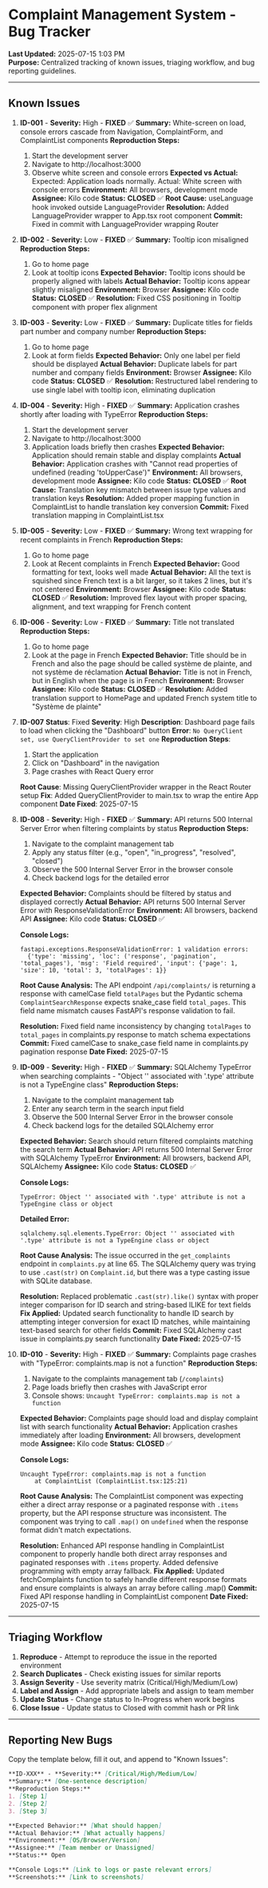 


# Complaint Management System - Bug Tracker

**Last Updated:** 2025-07-15 1:03 PM  
**Purpose:** Centralized tracking of known issues, triaging workflow, and bug reporting guidelines.

---

## Known Issues

1. **ID-001** - **Severity:** High - **FIXED** ✅
   **Summary:** White-screen on load, console errors cascade from Navigation, ComplaintForm, and ComplaintList components
   **Reproduction Steps:**
   1. Start the development server
   2. Navigate to http://localhost:3000
   3. Observe white screen and console errors
   **Expected vs Actual:** Expected: Application loads normally. Actual: White screen with console errors
   **Environment:** All browsers, development mode
   **Assignee:** Kilo code
   **Status:** **CLOSED** ✅
   **Root Cause:** useLanguage hook invoked outside LanguageProvider
   **Resolution:** Added LanguageProvider wrapper to App.tsx root component
   **Commit:** Fixed in commit with LanguageProvider wrapping Router

2. **ID-002** - **Severity:** Low - **FIXED** ✅
   **Summary:** Tooltip icon misaligned
   **Reproduction Steps:**
   1. Go to home page
   2. Look at tooltip icons
   **Expected Behavior:** Tooltip icons should be properly aligned with labels
   **Actual Behavior:** Tooltip icons appear slightly misaligned
   **Environment:** Browser
   **Assignee:** Kilo code
   **Status:** **CLOSED** ✅
   **Resolution:** Fixed CSS positioning in Tooltip component with proper flex alignment

3. **ID-003** - **Severity:** Low - **FIXED** ✅
   **Summary:** Duplicate titles for fields part number and company number
   **Reproduction Steps:**
   1. Go to home page
   2. Look at form fields
   **Expected Behavior:** Only one label per field should be displayed
   **Actual Behavior:** Duplicate labels for part number and company fields
   **Environment:** Browser
   **Assignee:** Kilo code
   **Status:** **CLOSED** ✅
   **Resolution:** Restructured label rendering to use single label with tooltip icon, eliminating duplication

4. **ID-004** - **Severity:** High - **FIXED** ✅
   **Summary:** Application crashes shortly after loading with TypeError
   **Reproduction Steps:**
   1. Start the development server
   2. Navigate to http://localhost:3000
   3. Application loads briefly then crashes
   **Expected Behavior:** Application should remain stable and display complaints
   **Actual Behavior:** Application crashes with "Cannot read properties of undefined (reading 'toUpperCase')"
   **Environment:** All browsers, development mode
   **Assignee:** Kilo code
   **Status:** **CLOSED** ✅
   **Root Cause:** Translation key mismatch between issue type values and translation keys
   **Resolution:** Added proper mapping function in ComplaintList to handle translation key conversion
   **Commit:** Fixed translation mapping in ComplaintList.tsx

5. **ID-005** - **Severity:** Low - **FIXED** ✅
   **Summary:** Wrong text wrapping for recent complaints in French
   **Reproduction Steps:**
   1. Go to home page
   2. Look at Recent complaints in French
   **Expected Behavior:** Good formatting for text, looks well made
   **Actual Behavior:** All the text is squished since French text is a bit larger, so it takes 2 lines, but it's not centered
   **Environment:** Browser
   **Assignee:** Kilo code
   **Status:** **CLOSED** ✅
   **Resolution:** Improved flex layout with proper spacing, alignment, and text wrapping for French content

6. **ID-006** - **Severity:** Low - **FIXED** ✅
   **Summary:** Title not translated
   **Reproduction Steps:**
   1. Go to home page
   2. Look at the page in French
   **Expected Behavior:** Title should be in French and also the page should be called système de plainte, and not système de réclamation
   **Actual Behavior:** Title is not in French, but in English when the page is in French
   **Environment:** Browser
   **Assignee:** Kilo code
   **Status:** **CLOSED** ✅
   **Resolution:** Added translation support to HomePage and updated French system title to "Système de plainte"


7. **ID-007** **Status**: Fixed
   **Severity**: High
   **Description**: Dashboard page fails to load when clicking the "Dashboard" button
   **Error**: `No QueryClient set, use QueryClientProvider to set one`
   **Reproduction Steps**:
   1. Start the application
   2. Click on "Dashboard" in the navigation
   3. Page crashes with React Query error

   **Root Cause**: Missing QueryClientProvider wrapper in the React Router setup
   **Fix**: Added QueryClientProvider to main.tsx to wrap the entire App component
   **Date Fixed**: 2025-07-15
7. **ID-008** - **Severity:** High - **FIXED** ✅
   **Summary:** API returns 500 Internal Server Error when filtering complaints by status
   **Reproduction Steps:**
   1. Navigate to the complaint management tab
   2. Apply any status filter (e.g., "open", "in_progress", "resolved", "closed")
   3. Observe the 500 Internal Server Error in the browser console
   4. Check backend logs for the detailed error

   **Expected Behavior:** Complaints should be filtered by status and displayed correctly
   **Actual Behavior:** API returns 500 Internal Server Error with ResponseValidationError
   **Environment:** All browsers, backend API
   **Assignee:** Kilo code
   **Status:** **CLOSED** ✅

   **Console Logs:**
   ```
   fastapi.exceptions.ResponseValidationError: 1 validation errors:
     {'type': 'missing', 'loc': ('response', 'pagination', 'total_pages'), 'msg': 'Field required', 'input': {'page': 1, 'size': 10, 'total': 3, 'totalPages': 1}}
   ```

   **Root Cause Analysis:**
   The API endpoint `/api/complaints/` is returning a response with camelCase field `totalPages` but the Pydantic schema `ComplaintSearchResponse` expects snake_case field `total_pages`. This field name mismatch causes FastAPI's response validation to fail.

   **Resolution:** Fixed field name inconsistency by changing `totalPages` to `total_pages` in complaints.py response to match schema expectations
   **Commit:** Fixed camelCase to snake_case field name in complaints.py pagination response
   **Date Fixed:** 2025-07-15
8. **ID-009** - **Severity:** High - **FIXED** ✅
    **Summary:** SQLAlchemy TypeError when searching complaints - "Object '' associated with '.type' attribute is not a TypeEngine class"
    **Reproduction Steps:**
    1. Navigate to the complaint management tab
    2. Enter any search term in the search input field
    3. Observe the 500 Internal Server Error in the browser console
    4. Check backend logs for the detailed SQLAlchemy error

    **Expected Behavior:** Search should return filtered complaints matching the search term
    **Actual Behavior:** API returns 500 Internal Server Error with SQLAlchemy TypeError
    **Environment:** All browsers, backend API, SQLAlchemy
    **Assignee:** Kilo code
    **Status:** **CLOSED** ✅

    **Console Logs:**
    ```
    TypeError: Object '' associated with '.type' attribute is not a TypeEngine class or object
    ```
    **Detailed Error:**
    ```
    sqlalchemy.sql.elements.TypeError: Object '' associated with '.type' attribute is not a TypeEngine class or object
    ```
    
    **Root Cause Analysis:**
    The issue occurred in the `get_complaints` endpoint in `complaints.py` at line 65. The SQLAlchemy query was trying to use `.cast(str)` on `Complaint.id`, but there was a type casting issue with SQLite database.

    **Resolution:** Replaced problematic `.cast(str).like()` syntax with proper integer comparison for ID search and string-based ILIKE for text fields
    **Fix Applied:** Updated search functionality to handle ID search by attempting integer conversion for exact ID matches, while maintaining text-based search for other fields
    **Commit:** Fixed SQLAlchemy cast issue in complaints.py search functionality
    **Date Fixed:** 2025-07-15

9. **ID-010** - **Severity:** High - **FIXED** ✅
    **Summary:** Complaints page crashes with "TypeError: complaints.map is not a function"
    **Reproduction Steps:**
    1. Navigate to the complaints management tab (`/complaints`)
    2. Page loads briefly then crashes with JavaScript error
    3. Console shows: `Uncaught TypeError: complaints.map is not a function`

    **Expected Behavior:** Complaints page should load and display complaint list with search functionality
    **Actual Behavior:** Application crashes immediately after loading
    **Environment:** All browsers, development mode
    **Assignee:** Kilo code
    **Status:** **CLOSED** ✅

    **Console Logs:**
    ```
    Uncaught TypeError: complaints.map is not a function
        at ComplaintList (ComplaintList.tsx:125:21)
    ```

    **Root Cause Analysis:**
    The ComplaintList component was expecting either a direct array response or a paginated response with `.items` property, but the API response structure was inconsistent. The component was trying to call `.map()` on `undefined` when the response format didn't match expectations.

    **Resolution:** Enhanced API response handling in ComplaintList component to properly handle both direct array responses and paginated responses with `.items` property. Added defensive programming with empty array fallback.
    **Fix Applied:** Updated fetchComplaints function to safely handle different response formats and ensure complaints is always an array before calling .map()
    **Commit:** Fixed API response handling in ComplaintList component
    **Date Fixed:** 2025-07-15

---


## Triaging Workflow

1. **Reproduce** - Attempt to reproduce the issue in the reported environment
2. **Search Duplicates** - Check existing issues for similar reports
3. **Assign Severity** - Use severity matrix (Critical/High/Medium/Low)
4. **Label and Assign** - Add appropriate labels and assign to team member
5. **Update Status** - Change status to In-Progress when work begins
6. **Close Issue** - Update status to Closed with commit hash or PR link

---

## Reporting New Bugs

Copy the template below, fill it out, and append to "Known Issues":

```markdown
**ID-XXX** - **Severity:** [Critical/High/Medium/Low]  
**Summary:** [One-sentence description]  
**Reproduction Steps:**
1. [Step 1]
2. [Step 2]
3. [Step 3]

**Expected Behavior:** [What should happen]  
**Actual Behavior:** [What actually happens]  
**Environment:** [OS/Browser/Version]  
**Assignee:** [Team member or Unassigned]  
**Status:** Open

**Console Logs:** [Link to logs or paste relevant errors]  
**Screenshots:** [Link to screenshots]
